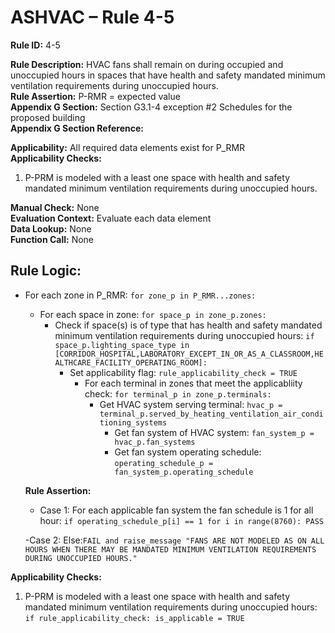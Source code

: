 # ASHVAC – Rule 4-5

**Rule ID:** 4-5
 
**Rule Description:** HVAC fans shall remain on during occupied and unoccupied hours in spaces that have health and safety mandated minimum ventilation requirements during unoccupied hours.  
**Rule Assertion:** P-RMR = expected value                                           
**Appendix G Section:** Section G3.1-4 exception #2 Schedules for the proposed building  
**Appendix G Section Reference:**  

**Applicability:** All required data elements exist for P_RMR  
**Applicability Checks:** 

1. P-PRM is modeled with a least one space with health and safety mandated minimum ventilation requirements during unoccupied hours. 

**Manual Check:** None  
**Evaluation Context:** Evaluate each data element  
**Data Lookup:** None  
**Function Call:** None

## Rule Logic:
- For each zone in P_RMR: `for zone_p in P_RMR...zones:`
    - For each space in zone: `for space_p in zone_p.zones:`
        - Check if space(s) is of type that has health and safety mandated minimum ventilation requirements during unoccupied hours: `if space_p.lighting_space_type in [CORRIDOR_HOSPITAL,LABORATORY_EXCEPT_IN_OR_AS_A_CLASSROOM,HEALTHCARE_FACILITY_OPERATING_ROOM]:`
            - Set applicability flag: `rule_applicability_check = TRUE`
                - For each terminal in zones that meet the applicabliity check: `for terminal_p in zone_p.terminals:`
                    - Get HVAC system serving terminal: `hvac_p = terminal_p.served_by_heating_ventilation_air_conditioning_systems`
                        - Get fan system of HVAC system: `fan_system_p = hvac_p.fan_systems`
                        -   Get fan system operating schedule: `operating_schedule_p = fan_system_p.operating_schedule`

  **Rule Assertion:**
  - Case 1: For each applicable fan system the fan schedule is 1 for all hour: `if operating_schedule_p[i] == 1 for i in range(8760): PASS`

  -Case 2: Else:`FAIL and raise_message "FANS ARE NOT MODELED AS ON ALL HOURS WHEN THERE MAY BE MANDATED MINIMUM VENTILATION REQUIREMENTS DURING UNOCCUPIED HOURS."`

**Applicability Checks:** 

 1. P-PRM is modeled with a least one space with health and safety mandated minimum ventilation requirements during unoccupied hours: `if rule_applicability_check: is_applicable = TRUE`
